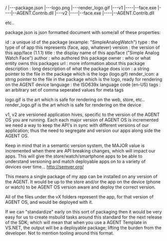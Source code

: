 ﻿ 
/
|---package.json
|---logo.png
|---render_logo.gif
|---v1
|----|--face.exe
|----|--AGENT.Contrib.dll
|---v2
|----|--face.exe
|----|--AGENT.Contrib.dll
 
 
etc..
 
package.json is json formatted document with some/all of these properties:
 
id : a unique id of the package (example: "SimpleAnalogWatch")
type : the type of of app this represents   (face, app, whatever)
version : the version of this app/face (1.1.1)
title : the display name of this app/face ("Simple Analog Watch Face")
author : who authored this package
owner : who or what entity owns this packages
url : more information about this package
description : long description of what the package does
icon : a string pointer to the file in the package which is the logo (logo.gif)
render_icon: a strng pointer to the file in the package which is the logo, ready for rendering on the AGENT device
language : the ISO639x language code (en-US)
tags : an arbitrary set of comma seperated values for meta tags
 
 
 
logo.gif is the art which is safe for rendering on the web, store, etc..
render_logo.gif is the art which is safe for rendering on the device
 
 
v1, v2 are versioned application hives, specific to the version of the AGENT OS you are running.  Each each major version of AGENT OS is incremented we need a way to keep the API's in sync with different versions of our application; thus the need to segregate and version our apps along side the AGENT OS.
 
Keep in mind that in a semantic version system, the MAJOR value is incremented when there are API breaking changes, which will impact our apps.  This will give the store/watch/smartphone apps to be able to understand versioning and match deployable apps on to a variety of devices over time...  http://semver.org/
 
This means a single package of my app can be installed on any version of the AGENT.  It would be up to the store and/or the app on the device (phone or watch) to be AGENT OS version aware and deploy the correct version.
 
All of the files under the vX folders represent the app, for that version of AGENT OS, and would be deployed with it.
 
 
If we can "standardize" early on this sort of packaging then it would be very easy for us to create msbuild tasks around this standard for the next release of the SDK; which will mean that when you use a AGENT Template in VS.NET, the output will be a deployable package; lifting the burden from the developer.  Not to mention tooling around this format.